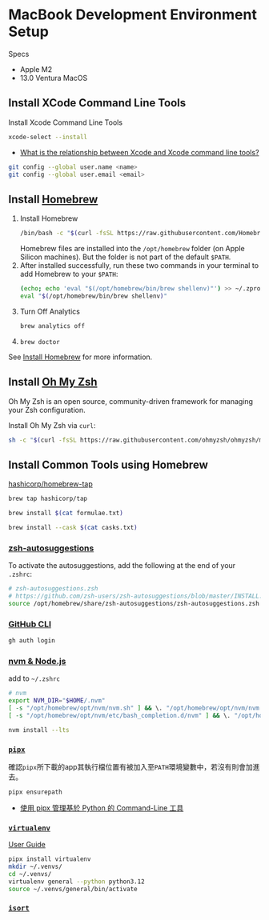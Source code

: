 # MacBook Development Environment Setup
Specs
- Apple M2
- 13.0 Ventura MacOS

## Install XCode Command Line Tools
Install Xcode Command Line Tools
```bash
xcode-select --install
```
- [What is the relationship between Xcode and Xcode command line tools?](https://apple.stackexchange.com/questions/150978/what-is-the-relationship-between-xcode-and-xcode-command-line-tools)

```bash
git config --global user.name <name>
git config --global user.email <email>

```

## Install [Homebrew](https://brew.sh/)

1. Install Homebrew
   ```bash
   /bin/bash -c "$(curl -fsSL https://raw.githubusercontent.com/Homebrew/install/HEAD/install.sh)"
   ```
   Homebrew files are installed into the `/opt/homebrew` folder (on Apple Silicon machines). But the folder is not part of the default `$PATH`.
2. After installed successfully, run these two commands in your terminal to add Homebrew to your `$PATH`:
   ```bash
   (echo; echo 'eval "$(/opt/homebrew/bin/brew shellenv)"') >> ~/.zprofile
   eval "$(/opt/homebrew/bin/brew shellenv)"
   ```
3. Turn Off Analytics
   ```bash
   brew analytics off
   ```
4. `brew doctor`

See [Install Homebrew](https://mac.install.guide/homebrew/3) for more information.


## Install [Oh My Zsh](https://ohmyz.sh/#install)
Oh My Zsh is an open source, community-driven framework for managing your Zsh configuration.

Install Oh My Zsh via `curl`:
```bash
sh -c "$(curl -fsSL https://raw.githubusercontent.com/ohmyzsh/ohmyzsh/master/tools/install.sh)"
```

## Install Common Tools using Homebrew

[hashicorp/homebrew-tap](https://github.com/hashicorp/homebrew-tap)
```bash
brew tap hashicorp/tap
```

```bash
brew install $(cat formulae.txt)
```

```bash
brew install --cask $(cat casks.txt)
```

### [zsh-autosuggestions](https://github.com/zsh-users/zsh-autosuggestions/blob/master/INSTALL.md#homebrew)

To activate the autosuggestions, add the following at the end of your `.zshrc`:

```bash
# zsh-autosuggestions.zsh
# https://github.com/zsh-users/zsh-autosuggestions/blob/master/INSTALL.md
source /opt/homebrew/share/zsh-autosuggestions/zsh-autosuggestions.zsh
```

### [GitHub CLI](https://cli.github.com/)
```bash
gh auth login
```

### [nvm & Node.js](https://nodejs.org/en/download/package-manager/current)

add to `~/.zshrc`
```bash
# nvm
export NVM_DIR="$HOME/.nvm"
[ -s "/opt/homebrew/opt/nvm/nvm.sh" ] && \. "/opt/homebrew/opt/nvm/nvm.sh"  # This loads nvm
[ -s "/opt/homebrew/opt/nvm/etc/bash_completion.d/nvm" ] && \. "/opt/homebrew/opt/nvm/etc/bash_completion.d/nvm"  # This loads nvm bash_completion
```

```bash
nvm install --lts
```

### [`pipx`](https://pipx.pypa.io/stable/)

確認`pipx`所下載的app其執行檔位置有被加入至`PATH`環境變數中，若沒有則會加進去。
```
pipx ensurepath
```

- [使用 pipx 管理基於 Python 的 Command-Line 工具](https://josix.tw/post/pipx-deep-dive/)

### [`virtualenv`](https://virtualenv.pypa.io/en/latest/installation.html#via-pipx)

[User Guide](https://virtualenv.pypa.io/en/latest/user_guide.html)

```bash
pipx install virtualenv
mkdir ~/.venvs/
cd ~/.venvs/
virtualenv general --python python3.12
source ~/.venvs/general/bin/activate
```

### [`isort`](https://pycqa.github.io/isort/)